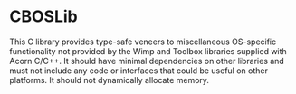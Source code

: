 # CBOSLib
This C library provides type-safe veneers to miscellaneous OS-specific functionality not provided by the Wimp and Toolbox libraries supplied with Acorn C/C++. It should have minimal dependencies on other libraries and must not include any code or interfaces that could be useful on other platforms. It should not dynamically allocate memory.
